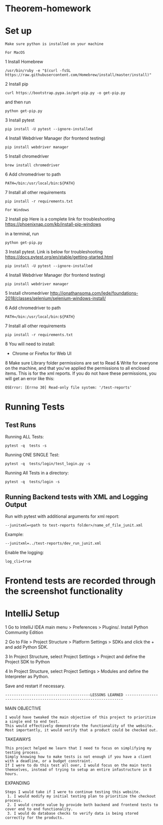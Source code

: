 # Theorem-homework

Set up
===

```
Make sure python is installed on your machine 
```

```
For MacOS

```

1 Install Homebrew

```
/usr/bin/ruby -e "$(curl -fsSL https://raw.githubusercontent.com/Homebrew/install/master/install)"
```

2 Install pip

```
curl https://bootstrap.pypa.io/get-pip.py -o get-pip.py
```

and then run

```
python get-pip.py
```

3 Install pytest

```
pip install -U pytest --ignore-installed
```

4 Install Webdriver Manager (for frontend testing)

```
pip install webdriver manager
```

5 Install chromedriver

```
brew install chromedriver
```

6 Add chromedriver to path

```aidl
PATH=/bin:/usr/local/bin:${PATH}
```

7 Install all other requirements

```
pip install -r requirements.txt
```

```
For Windows

```

2 Install pip Here is a complete link for troubleshooting https://phoenixnap.com/kb/install-pip-windows

in a terminal, run

```
python get-pip.py
```

3 Install pytest. Link is below for troubleshooting https://docs.pytest.org/en/stable/getting-started.html

```
pip install -U pytest --ignore-installed
```

4 Install Webdriver Manager (for frontend testing)

```
pip install webdriver manager
```

5 Install chromedriver
http://jonathansoma.com/lede/foundations-2018/classes/selenium/selenium-windows-install/

6 Add chromedriver to path

```aidl
PATH=/bin:/usr/local/bin:${PATH}
```

7 Install all other requirements

```
pip install -r requirements.txt
```

8 You will need to install:

* Chrome or Firefox for Web UI

8 Make sure Library folder permissions are set to Read & Write for everyone on the machine, and that you've applied the
permissions to all enclosed items. This is for the xml reports. If you do not have these permissions, you will get an
error like this:

```
OSError: [Errno 30] Read-only file system: '/test-reports'
```

Running Tests
===
Test Runs
---
Running ALL Tests:

```
pytest -q  tests -s
```

Running ONE SINGLE Test:

```
pytest -q  tests/login/test_login.py -s
```

Running All Tests in a directory:

```
pytest -q  tests/login -s
```

Running Backend tests with XML and Logging Output
---
Run with pytest with additional arguments for xml report:

```
--junitxml=<path to test-reports folder>/name_of_file_junit.xml
```

Example:

```
--junitxml=../test-reports/dev_run_junit.xml
```

Enable the logging:

```
log_cli=true
```

Frontend tests are recorded through the screenshot functionality
===

IntelliJ Setup
===
1 Go to IntelliJ IDEA main menu > Preferences > Plugins/. Install Python Community Edition

2 Go to File > Project Structure > Platform Settings > SDKs and click the + and add Python SDK.

3 In Project Structure, select Project Settings > Project and define the Project SDK to Python

4 In Project Structure, select Project Settings > Modules and define the Interpreter as Python.

Save and restart if necessary.

```
---------------------------------------LESSONS LEARNED ---------------------------------------------------------------------
```

MAIN OBJECTIVE

```
I would have tweaked the main objective of this project to prioritize a single end to end test.
This would effectively demonstrate the functionality of the website. Most importantly, it would verify that a product could be checked out. 
```

TAKEAWAYS

```
This project helped me learn that I need to focus on simplifying my testing process. 
Simply knowing how to make tests is not enough if you have a client with a deadline, or a budget constraint. 
If I were to do this test all over, I would focus on the main tests themselves, instead of trying to setup an entire infastructure in 8 hours. 

```

EXPANDING

```
Steps I would take if I were to continue testing this website.
 1. I would modify my initial testing plan to prioritize the checkout process.
 2. I would create value by provide both backend and frontend tests to cover end to end functionality. 
 3. I would do database checks to verify data is being stored correctly for the products. 
```
